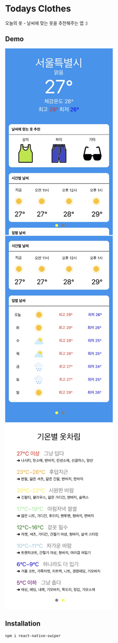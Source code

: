 # Todays Clothes

오늘의 옷 - 날씨에 맞는 옷을 추천해주는 앱 :)

## Demo

<img src="assets/1.jpeg" width="347" height="599">
<img src="assets/2.jpeg" width="347" height="599">
<img src="assets/3.jpeg" width="347" height="599">

## Installation

```bash
npm i react-native-swiper
```
